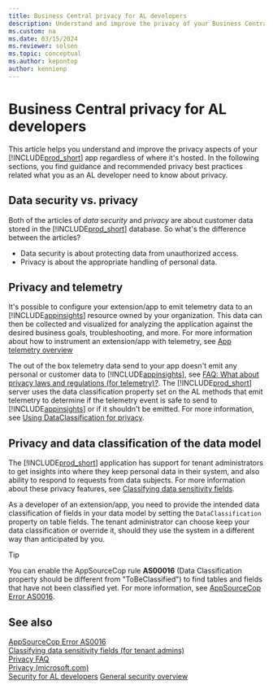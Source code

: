 ```yaml
---
title: Business Central privacy for AL developers
description: Understand and improve the privacy of your Business Central apps written in AL.
ms.custom: na
ms.date: 03/15/2024
ms.reviewer: solsen
ms.topic: conceptual
ms.author: kepontop
author: kennienp
---
```


# Business Central privacy for AL developers

This article helps you understand and improve the privacy aspects of your [!INCLUDE[prod_short](../developer/includes/prod_short.md)] app regardless of where it's hosted. In the following sections, you find guidance and recommended privacy best practices related what you as an AL developer need to know about privacy.

## Data security vs. privacy

Both of the articles of *data security* and *privacy* are about customer data stored in the [!INCLUDE[prod_short](../developer/includes/prod_short.md)] database. So what's the difference between the articles?

* Data security is about protecting data from unauthorized access.
* Privacy is about the appropriate handling of personal data.

## Privacy and telemetry

It's possible to configure your extension/app to emit telemetry data to an [!INCLUDE[appinsights](../includes/azure-appinsights-name.md)] resource owned by your organization. This data can then be collected and visualized for analyzing the application against the desired business goals, troubleshooting, and more. For more information about how to instrument an extension/app with telemetry, see [App telemetry overview](../developer/devenv-instrument-application-for-telemetry.md)

The out of the box telemetry data send to your app doesn't emit any personal or customer data to [!INCLUDE[appinsights](../includes/azure-appinsights-name.md)], see [FAQ: What about privacy laws and regulations (for telemetry)?](../administration/telemetry-faq.md#what-about-privacy-laws-and-regulations). The [!INCLUDE[prod_short](../developer/includes/prod_short.md)] server uses the data classification property set on the AL methods that emit telemetry to determine if the telemetry event is safe to send to [!INCLUDE[appinsights](../includes/azure-appinsights-name.md)] or if it shouldn't be emitted. For more information, see [Using DataClassification for privacy](../developer/devenv-instrument-application-for-telemetry-app-insights.md#using-dataclassification-for-privacy). 


## Privacy and data classification of the data model

The [!INCLUDE[prod_short](../developer/includes/prod_short.md)] application has support for tenant  administrators to get insights into where they keep personal data in their system, and also ability  to respond to requests from data subjects. For more information about these privacy features, see [Classifying data sensitivity fields](/dynamics365/business-central/admin-classifying-data-sensitivity). 

As a developer of an extension/app, you need to provide the intended data classification of fields in your data model by setting the ``DataClassification`` property on table fields. The tenant administrator can choose keep your data classification or override it, should they use the system in a different way than anticipated by you. 

> [!TIP]
> You can enable the AppSourceCop rule **AS00016** (Data Classification property should be different from "ToBeClassified") to find tables and fields that have not been classified yet. For more information, see [AppSourceCop Error AS0016](../developer/analyzers/appsourcecop-as0016.md).


## See also  

[AppSourceCop Error AS0016](../developer/analyzers/appsourcecop-as0016.md)  
[Classifying data sensitivity fields (for tenant admins)](/dynamics365/business-central/admin-classifying-data-sensitivity)  
[Privacy FAQ](PrivacyFAQ.md)  
[Privacy (microsoft.com)](https://www.microsoft.com/trust-center/privacy)  
[Security for AL developers](security-developers.md) 
[General security overview](security-and-protection.md)  